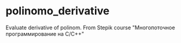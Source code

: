 # polinomo_derivative
Evaluate derivative of polinom. From Stepik course "Многопоточное программирование на С/С++"
